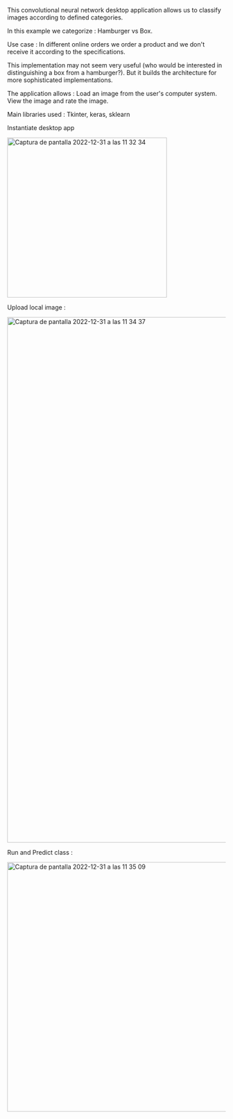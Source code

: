 This convolutional neural network desktop application allows us to classify images according to defined categories. 

In this example we categorize : Hamburger vs Box. 

Use case : In different online orders we order a product and we don't receive it according to the specifications. 

This implementation may not seem very useful (who would be interested in distinguishing a box from a hamburger?). But it builds the architecture for more sophisticated implementations. 

The application allows : Load an image from the user's computer system. View the image and rate the image. 

Main libraries used : Tkinter, keras, sklearn

Instantiate desktop app

<img width="368" alt="Captura de pantalla 2022-12-31 a las 11 32 34" src="https://user-images.githubusercontent.com/81099969/210133565-720f041d-02bf-4fc5-83ce-580873e7c5e7.png">

Upload local image : 

<img width="1209" alt="Captura de pantalla 2022-12-31 a las 11 34 37" src="https://user-images.githubusercontent.com/81099969/210133603-e46a6821-bce2-438c-a040-a39810312673.png">

Run and Predict class : 

<img width="574" alt="Captura de pantalla 2022-12-31 a las 11 35 09" src="https://user-images.githubusercontent.com/81099969/210133611-9d523c9a-96ef-423d-8a47-753e4e1895c7.png">
